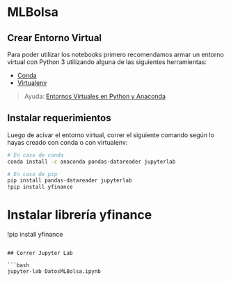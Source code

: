 # MLBolsa

## Crear Entorno Virtual

Para poder utilizar los notebooks primero recomendamos armar un entorno virtual con Python 3 utilizando alguna de las siguientes herramientas:

- [Conda](https://docs.conda.io/en/latest/)
- [Virtualenv](https://virtualenv.pypa.io/en/latest/)

> Ayuda: [Entornos Virtuales en Python y Anaconda](https://unipython.com/entornos-virtuales-en-python-y-anaconda/)

## Instalar requerimientos

Luego de acivar el entorno virtual, correr el siguiente comando según lo hayas creado con conda o con virtualenv:
```bash
# En caso de conda
conda install -c anaconda pandas-datareader jupyterlab

# En caso de pip
pip install pandas-datareader jupyterlab
!pip install yfinance
```

# Instalar librería yfinance
!pip install yfinance
```

## Correr Jupyter Lab

```bash
jupyter-lab DatosMLBolsa.ipynb
```

